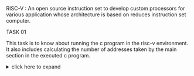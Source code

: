 
RISC-V : An open source instruction set to develop custom processors for various application whose architecture is based on reduces instruction set computer.

TASK 01

This task is to know about running the c program in the risc-v environment. It also includes calculating the number of addresses taken by the main section in the executed c program.

<details>
  
<summary>click here to expand</summary>
  
1. Write a Sample C programming code in the leafpad editor.

2. Compile and run the code

3. Identify the main section

4. Calculate the total number of address in the main section

5. Calculate the next address and verify it

6. Verify that the number of address of O1 is greater than the number of address of Ofast

 
